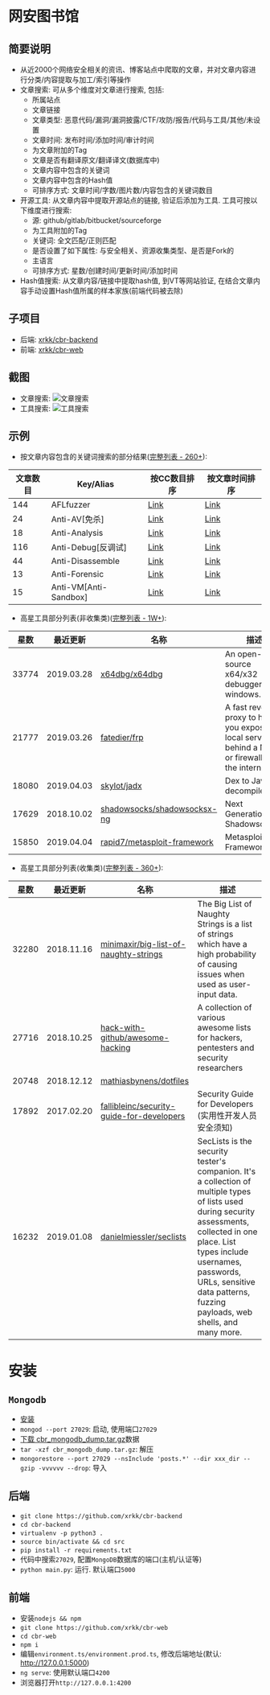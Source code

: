 # 网安图书馆

## 简要说明
- 从近2000个网络安全相关的资讯、博客站点中爬取的文章，并对文章内容进行分类/内容提取与加工/索引等操作
- 文章搜索: 可从多个维度对文章进行搜索, 包括:
  - 所属站点
  - 文章链接
  - 文章类型: 恶意代码/漏洞/漏洞披露/CTF/攻防/报告/代码与工具/其他/未设置
  - 文章时间: 发布时间/添加时间/审计时间
  - 为文章附加的Tag
  - 文章是否有翻译原文/翻译译文(数据库中)
  - 文章内容中包含的关键词
  - 文章内容中包含的Hash值
  - 可排序方式: 文章时间/字数/图片数/内容包含的关键词数目
- 开源工具: 从文章内容中提取开源站点的链接, 验证后添加为工具. 工具可按以下维度进行搜索:
  - 源: github/gitlab/bitbucket/sourceforge
  - 为工具附加的Tag
  - 关键词: 全文匹配/正则匹配
  - 是否设置了如下属性: 与安全相关、资源收集类型、是否是Fork的
  - 主语言
  - 可排序方式: 星数/创建时间/更新时间/添加时间
- Hash值搜索: 从文章内容/链接中提取hash值, 到VT等网站验证, 在结合文章内容手动设置Hash值所属的样本家族(前端代码被去除)

## 子项目
- 后端: [xrkk/cbr-backend](https://github.com/xrkk/cbr-backend)
- 前端: [xrkk/cbr-web](https://github.com/xrkk/cbr-web)

## 截图
- 文章搜索: ![文章搜索](img/post-search.png)
- 工具搜索: ![工具搜索](img/tool-search.png)

## 示例
- 按文章内容包含的关键词搜索的部分结果([完整列表 - 260+](posts/cc_sum.md)):

| 文章数目 | Key/Alias | 按CC数目排序 | 按文章时间排序 |
| ------- | --------- | ---------- | ------------|
| 144 | AFLfuzzer | [Link](posts/cc/AFLfuzzer_post_sort_by_cc_cnt.md) | [Link](posts/cc/AFLfuzzer_post_sort_by_time.md) |
| 24 | Anti-AV[免杀] | [Link](posts/cc/Anti-AV_post_sort_by_cc_cnt.md) | [Link](posts/cc/Anti-AV_post_sort_by_time.md) |
| 18 | Anti-Analysis | [Link](posts/cc/Anti-Analysis_post_sort_by_cc_cnt.md) | [Link](posts/cc/Anti-Analysis_post_sort_by_time.md) |
| 116 | Anti-Debug[反调试] | [Link](posts/cc/Anti-Debug_post_sort_by_cc_cnt.md) | [Link](posts/cc/Anti-Debug_post_sort_by_time.md) |
| 44 | Anti-Disassemble | [Link](posts/cc/Anti-Disassemble_post_sort_by_cc_cnt.md) | [Link](posts/cc/Anti-Disassemble_post_sort_by_time.md) |
| 13 | Anti-Forensic | [Link](posts/cc/Anti-Forensic_post_sort_by_cc_cnt.md) | [Link](posts/cc/Anti-Forensic_post_sort_by_time.md) |
| 15 | Anti-VM[Anti-Sandbox] | [Link](posts/cc/Anti-VM_post_sort_by_cc_cnt.md) | [Link](posts/cc/Anti-VM_post_sort_by_time.md) |

- 高星工具部分列表(非收集类)([完整列表 - 1W+](tools/tool_list.md)):

| 星数 | 最近更新 | 名称 | 描述 |
| --- | ------- | --- | --- |
| 33774 | 2019.03.28 | [x64dbg/x64dbg](https://github.com/x64dbg/x64dbg) | An open-source x64/x32 debugger for windows. |
| 21777 | 2019.03.26 | [fatedier/frp](https://github.com/fatedier/frp) | A fast reverse proxy to help you expose a local server behind a NAT or firewall to the internet. |
| 18080 | 2019.04.03 | [skylot/jadx](https://github.com/skylot/jadx) | Dex to Java decompiler |
| 17629 | 2018.10.02 | [shadowsocks/shadowsocksx-ng](https://github.com/shadowsocks/shadowsocksx-ng) | Next Generation of ShadowsocksX |
| 15850 | 2019.04.04 | [rapid7/metasploit-framework](https://github.com/rapid7/metasploit-framework) | Metasploit Framework |

- 高星工具部分列表(收集类)([完整列表 - 360+](tools/tool_collection_list.md)):

| 星数 | 最近更新 | 名称 | 描述 |
| --- | ------- | --- | --- |
| 32280 | 2018.11.16 | [minimaxir/big-list-of-naughty-strings](https://github.com/minimaxir/big-list-of-naughty-strings) | The Big List of Naughty Strings is a list of strings which have a high probability of causing issues when used as user-input data. |
| 27716 | 2018.10.25 | [hack-with-github/awesome-hacking](https://github.com/hack-with-github/awesome-hacking) | A collection of various awesome lists for hackers, pentesters and security researchers |
| 20748 | 2018.12.12 | [mathiasbynens/dotfiles](https://github.com/mathiasbynens/dotfiles) |  |
| 17892 | 2017.02.20 | [fallibleinc/security-guide-for-developers](https://github.com/fallibleinc/security-guide-for-developers) | Security Guide for Developers (实用性开发人员安全须知) |
| 16232 | 2019.01.08 | [danielmiessler/seclists](https://github.com/danielmiessler/seclists) | SecLists is the security tester's companion. It's a collection of multiple types of lists used during security assessments, collected in one place. List types include usernames, passwords, URLs, sensitive data patterns, fuzzing payloads, web shells, and many more. |

# 安装

## `Mongodb`
- [安装](https://docs.mongodb.com/manual/installation/)
- `mongod --port 27029`: 启动, 使用端口`27029`
- [下载 cbr_mongodb_dump.tar.gz](https://mega.nz/#!fKAwGAAS!JC2i_kp-2rlKEz0ImYYV6tLl5dP-JihCCK2lDmcHLfk)数据
- `tar -xzf cbr_mongodb_dump.tar.gz`: 解压
- `mongorestore --port 27029 --nsInclude 'posts.*' --dir xxx_dir --gzip -vvvvvv --drop`: 导入

## 后端
- `git clone https://github.com/xrkk/cbr-backend`
- `cd cbr-backend`
- `virtualenv -p python3 .`
- `source bin/activate && cd src`
- `pip install -r requirements.txt`
- 代码中搜索`27029`, 配置`MongoDB`数据库的端口(主机/认证等)
- `python main.py`: 运行. 默认端口`5000`

## 前端
- 安装`nodejs && npm`
- `git clone https://github.com/xrkk/cbr-web`
- `cd cbr-web`
- `npm i`
- 编辑`environment.ts/environment.prod.ts`, 修改后端地址(默认: http://127.0.0.1:5000)
- `ng serve`: 使用默认端口`4200`
- 浏览器打开`http://127.0.0.1:4200`
